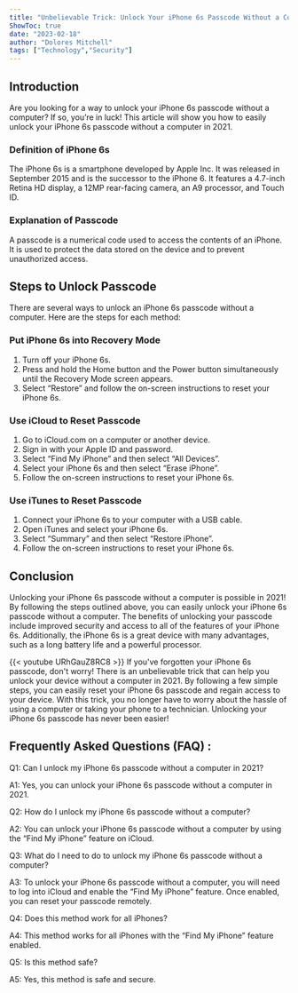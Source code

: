 ```yaml
---
title: "Unbelievable Trick: Unlock Your iPhone 6s Passcode Without a Computer in 2021!"
ShowToc: true 
date: "2023-02-18"
author: "Dolores Mitchell" 
tags: ["Technology","Security"]
---
```

## Introduction

Are you looking for a way to unlock your iPhone 6s passcode without a computer? If so, you’re in luck! This article will show you how to easily unlock your iPhone 6s passcode without a computer in 2021. 

### Definition of iPhone 6s

The iPhone 6s is a smartphone developed by Apple Inc. It was released in September 2015 and is the successor to the iPhone 6. It features a 4.7-inch Retina HD display, a 12MP rear-facing camera, an A9 processor, and Touch ID. 

### Explanation of Passcode

A passcode is a numerical code used to access the contents of an iPhone. It is used to protect the data stored on the device and to prevent unauthorized access. 

## Steps to Unlock Passcode

There are several ways to unlock an iPhone 6s passcode without a computer. Here are the steps for each method:

### Put iPhone 6s into Recovery Mode 

1. Turn off your iPhone 6s. 
2. Press and hold the Home button and the Power button simultaneously until the Recovery Mode screen appears. 
3. Select “Restore” and follow the on-screen instructions to reset your iPhone 6s. 

### Use iCloud to Reset Passcode

1. Go to iCloud.com on a computer or another device. 
2. Sign in with your Apple ID and password. 
3. Select “Find My iPhone” and then select “All Devices”. 
4. Select your iPhone 6s and then select “Erase iPhone”. 
5. Follow the on-screen instructions to reset your iPhone 6s. 

### Use iTunes to Reset Passcode

1. Connect your iPhone 6s to your computer with a USB cable. 
2. Open iTunes and select your iPhone 6s. 
3. Select “Summary” and then select “Restore iPhone”. 
4. Follow the on-screen instructions to reset your iPhone 6s. 

## Conclusion

Unlocking your iPhone 6s passcode without a computer is possible in 2021! By following the steps outlined above, you can easily unlock your iPhone 6s passcode without a computer. The benefits of unlocking your passcode include improved security and access to all of the features of your iPhone 6s. Additionally, the iPhone 6s is a great device with many advantages, such as a long battery life and a powerful processor.

{{< youtube URhGauZ8RC8 >}} 
If you've forgotten your iPhone 6s passcode, don't worry! There is an unbelievable trick that can help you unlock your device without a computer in 2021. By following a few simple steps, you can easily reset your iPhone 6s passcode and regain access to your device. With this trick, you no longer have to worry about the hassle of using a computer or taking your phone to a technician. Unlocking your iPhone 6s passcode has never been easier!

## Frequently Asked Questions (FAQ) :
Q1: Can I unlock my iPhone 6s passcode without a computer in 2021?

A1: Yes, you can unlock your iPhone 6s passcode without a computer in 2021.

Q2: How do I unlock my iPhone 6s passcode without a computer?

A2: You can unlock your iPhone 6s passcode without a computer by using the “Find My iPhone” feature on iCloud.

Q3: What do I need to do to unlock my iPhone 6s passcode without a computer?

A3: To unlock your iPhone 6s passcode without a computer, you will need to log into iCloud and enable the “Find My iPhone” feature. Once enabled, you can reset your passcode remotely.

Q4: Does this method work for all iPhones?

A4: This method works for all iPhones with the “Find My iPhone” feature enabled.

Q5: Is this method safe?

A5: Yes, this method is safe and secure.


